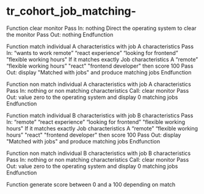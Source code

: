 # tr_cohort_job_matching-
Function clear monitor
  Pass In: nothing
  Direct the operating system to clear the monitor
  Pass Out: nothing
Endfunction 

Function match individual A characteristics with job A characteristics
  Pass In:  “wants to work remote” “react experience” “looking for frontend” "flexible working hours"
  If it matches exactly Job characteristics A “remote” “flexible working hours” "react" "frontend developer" then score 100
  Pass Out: display "Matched with jobs" and produce matching jobs
Endfunction 

Function non match individual A characteristics with job A characteristics
  Pass In: nothing or non matching characteristics
  Call: clear monitor
  Pass Out: value zero to the operating system and display 0 matching jobs
Endfunction

Function match individual B characteristics with job B characteristics
  Pass In:  “remote” “react experience” “looking for frontend” "flexible working hours"
  If it matches exactly Job characteristics A “remote” “flexible working hours” "react" "frontend developer" then score 100
  Pass Out: display "Matched with jobs" and produce matching jobs
Endfunction 

Function non match individual B characteristics with job B characteristics
  Pass In: nothing or non matching characteristics
  Call: clear monitor
  Pass Out: value zero to the operating system and display 0 matching jobs
Endfunction

Function generate score between 0 and a 100 depending on match
